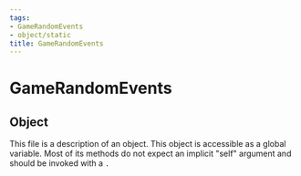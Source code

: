 ```yaml
---
tags:
- GameRandomEvents
- object/static
title: GameRandomEvents
---
```

# GameRandomEvents
## Object
This file is a description of an object. This object is accessible as a global variable. Most of its methods do not expect an implicit "self" argument and should be invoked with a `.`
